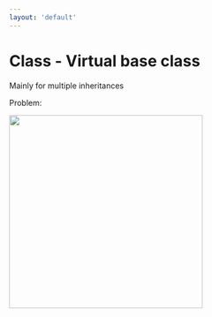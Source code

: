 ```yaml
---
layout: 'default'
---
```


# <fluent-emoji-triangular-ruler/> Class - Virtual base class
Mainly for multiple inheritances <fluent-emoji-face-with-spiral-eyes/>

Problem:

<img src="vbase-problem.jpeg" style="height:350px"/>
